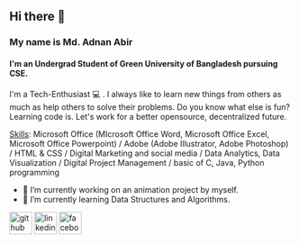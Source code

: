 ## Hi there 👋
### My name is Md. Adnan Abir
#### I'm an Undergrad Student of Green University of Bangladesh pursuing CSE.

I'm a Tech-Enthusiast 💻 . I always like to learn new things from others as much as help others to solve their problems. Do you know what else is fun? Learning code is. Let's work for a better opensource, decentralized future.

<ins>Skills</ins>: Microsoft Office (MIcrosoft Office Word, Microsoft Office Excel, Microsoft Office Powerpoint) / Adobe (Adobe Illustrator, Adobe Photoshop) / HTML & CSS / Digital Marketing and social media / Data Analytics, Data Visualization / Digital Project Management / basic of C, Java, Python programming 

- 🔭 I’m currently working on an animation project by myself. 
- 🌱 I’m currently learning  Data Structures and Algorithms. 


[<img src='https://cdn.jsdelivr.net/npm/simple-icons@3.0.1/icons/github.svg' alt='github' height='40'>](https://github.com/Md-Adnan-Abir)  [<img src='https://cdn.jsdelivr.net/npm/simple-icons@3.0.1/icons/linkedin.svg' alt='linkedin' height='40'>](https://www.linkedin.com/in/md-adnan-abir-364a771b5//)  [<img src='https://cdn.jsdelivr.net/npm/simple-icons@3.0.1/icons/facebook.svg' alt='facebook' height='40'>](https://www.facebook.com/adnan.auric/)  



<!---
Md-Adnan-Abir/Md-Adnan-Abir is a ✨ special ✨ repository because its `README.md` (this file) appears on your GitHub profile.
You can click the Preview link to take a look at your changes.
--->
